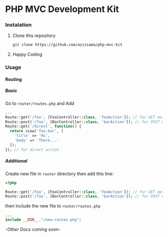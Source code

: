 # PHP MVC Development Kit

### Instalation
1. Clone this repository
   ```bash
   git clone https://github.com/azizsama/php-mvc-kit
   ```
2. Happy Coding

### Usage
#### Routing
##### Basic
Go to `router/routes.php` and Add
```php
...
Route::get('/foo', [FooController::class, 'fooAction']); // for GET method
Route::post('/foo', [BarController::class, 'barAction']); // for POST method
Route::get('/direct', function() {
  return view('foo.bar', [
    'title' => 'Hi',
    'body' => 'There...'
  ]);
}); // for direct action
```
##### Additional
Create new file in `router` directory then add this line:
```php
<?php

Route::get('/foo', [FooController::class, 'fooAction']); // for GET method
Route::post('/foo', [BarController::class, 'barAction']); // for POST method
```
then include the new file to `router/routes.php`
```php
...
include __DIR__."/new-routes.php";
```

_-Other Docs coming soon-_
